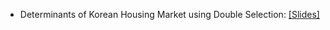 * Determinants of Korean Housing Market using Double Selection: [[Slides]](https://github.com/SiwonRyu/Docs/raw/main/Double_Sel_slides.pdf)